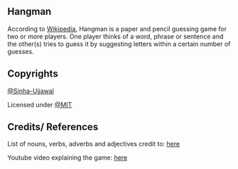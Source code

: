 ## Hangman
According to [Wikipedia](https://en.wikipedia.org/wiki/Hangman_(game)), Hangman is a paper and pencil guessing game for two or more players. One player thinks of a word, phrase or sentence and the other(s) tries to guess it by suggesting letters within a certain number of guesses.

## Copyrights
[@Sinha-Ujjawal](https://github.com/Sinha-Ujjawal)

Licensed under [@MIT](./LICENSE)

## Credits/ References
List of nouns, verbs, adverbs and adjectives credit to: [here](http://www.ashley-bovan.co.uk/words/partsofspeech.html)

Youtube video explaining the game: [here](https://www.youtube.com/watch?v=g0lPVsMTe30)
